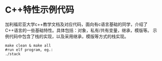 # C++特性示例代码
加利福尼亚大学c++教学文档及对应代码，面向有c语言基础的同学，介绍了C++语言的一些基础特性。具体包括：对象，私有/共有变量，继承，模版等。
示例代码中包含了栈的实现，以及采用继承，模版等方式的栈实现。
```
make clean & make all
#run elf program, eg.:
./stack
```